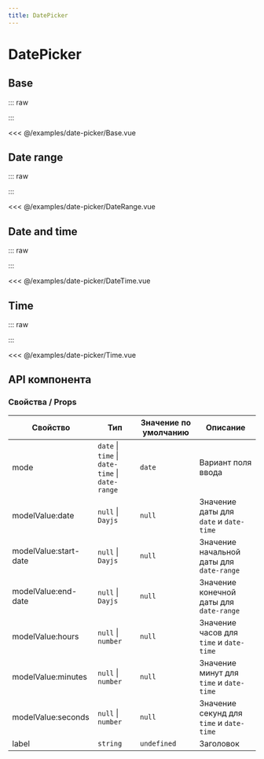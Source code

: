 ```yaml
---
title: DatePicker
---
```


<script setup lang="ts">
	import Base from "../examples/date-picker/Base.vue"
	import DateRange from "../examples/date-picker/DateRange.vue"
	import DateTime from "../examples/date-picker/DateTime.vue"
	import Time from "../examples/date-picker/Time.vue"
</script>

# DatePicker

## Base

::: raw
<div class="preview">
  <Base  />
</div>
:::

<<< @/examples/date-picker/Base.vue

## Date range

::: raw
<div class="preview">
  <DateRange  />
</div>
:::

<<< @/examples/date-picker/DateRange.vue

## Date and time

::: raw
<div class="preview">
  <DateTime />
</div>
:::

<<< @/examples/date-picker/DateTime.vue

## Time

::: raw
<div class="preview">
  <Time  />
</div>
:::

<<< @/examples/date-picker/Time.vue

## API компонента

### Свойства / Props

| Свойство              | Тип                                             | Значение по умолчанию | Описание                                 |
| --------------------- | ----------------------------------------------- | --------------------- | ---------------------------------------- |
| mode                  | `date` \| `time` \| `date-time` \| `date-range` | `date`                | Вариант поля ввода                       |
| modelValue:date       | `null` \| `Dayjs`                               | `null`                | Значение даты для `date` и `date-time`   |
| modelValue:start-date | `null` \| `Dayjs`                               | `null`                | Значение начальной даты для `date-range` |
| modelValue:end-date   | `null` \| `Dayjs`                               | `null`                | Значение конечной даты для `date-range`  |
| modelValue:hours      | `null` \| `number`                              | `null`                | Значение часов для `time` и `date-time`  |
| modelValue:minutes    | `null` \| `number`                              | `null`                | Значение минут для `time` и `date-time`  |
| modelValue:seconds    | `null` \| `number`                              | `null`                | Значение секунд для `time` и `date-time` |
| label                 | `string`                                        | `undefined`           | Заголовок                                |

